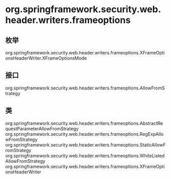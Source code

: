 # org.springframework.security.web.header.writers.frameoptions

## 枚举

org.springframework.security.web.header.writers.frameoptions.XFrameOptionsHeaderWriter.XFrameOptionsMode

## 接口

org.springframework.security.web.header.writers.frameoptions.AllowFromStrategy

## 类

org.springframework.security.web.header.writers.frameoptions.AbstractRequestParameterAllowFromStrategy
org.springframework.security.web.header.writers.frameoptions.RegExpAllowFromStrategy
org.springframework.security.web.header.writers.frameoptions.StaticAllowFromStrategy
org.springframework.security.web.header.writers.frameoptions.WhiteListedAllowFromStrategy
org.springframework.security.web.header.writers.frameoptions.XFrameOptionsHeaderWriter





